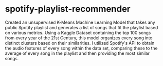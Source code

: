 # spotify-playlist-recommender
Created an unsupervised K-Means Machine Learning Model that takes any public Spotify playlist and generates a list of songs that fit the playlist based on various metrics.
Using a Kaggle Dataset containing the top 100 songs from every year of the 21st Century, this model organizes every song into distinct clusters based on their similarities.
I utilized Spotify's API to obtain the audio features of every song within the data set, comparing these to the average of every song in the playlist and then providing the most similar songs.
